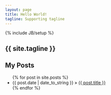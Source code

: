 ```yaml
---
layout: page
title: Hello World!
tagline: Supporting tagline
---
```

{% include JB/setup %}


## {{ site.tagline }}

## My Posts
<ul class="posts">
  {% for post in site.posts %}
    <li><span>{{ post.date | date_to_string }}</span> &raquo; <a href="{{ BASE_PATH }}{{ post.url }}">{{ post.title }}</a></li>
  {% endfor %}
</ul>

